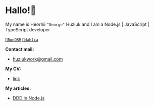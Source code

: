 # Hallo!👋

My name is Heorhii `"George"` Huziuk and I am a Node.js | JavaScript | TypeScript developer

[`🔵BonORM`](https://www.npmjs.com/package/bonorm) 
[`🌸dahlia`](https://github.com/hhuziuk/dahlia.git)

**Contact mail:**
* huziukwork@gmail.com

**My CV:**
*  [link](https://github.com/hhuziuk/cv/blob/main/heorhii-huziuk-resume-14.05.pdf)

**My articles:** 
* [DDD in Node.js](https://github.com/hhuziuk/ddd-nodejs.git)
